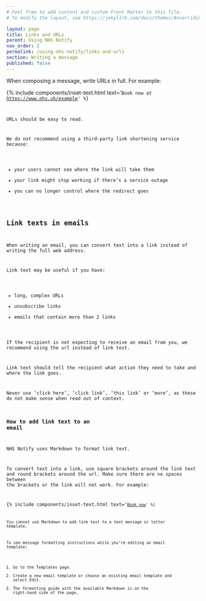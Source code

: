 ```yaml
---
# Feel free to add content and custom Front Matter to this file.
# To modify the layout, see https://jekyllrb.com/docs/themes/#overriding-theme-defaults

layout: page
title: Links and URLs
parent: Using NHS Notify
nav_order: 2
permalink: /using-nhs-notify/links-and-urls
section: Writing a message
published: false
---
```


When composing a message, write URLs in full. For example:

{% include components/inset-text.html
    text='<code>Book now at https://www.nhs.uk/example'
%}

URLs should be easy to read.

We do not recommend using a third-party link shortening service because:

- your users cannot see where the link will take them
- your link might stop working if there’s a service outage
- you can no longer control where the redirect goes

## Link texts in emails

When writing an email, you can convert text into a link instead of writing the full web address.

Link text may be useful if you have:

- long, complex URLs
- unsubscribe links
- emails that contain more than 2 links

If the recipient is not expecting to receive an email from you, we recommend using the url instead of link text.

Link text should tell the recipient what action they need to take and where the link goes.

Never use ‘click here’, ‘click link’, ‘this link’ or ‘more’, as these do not make sense when read out of context.

### How to add link text to an email

NHS Notify uses Markdown to format link text.

To convert text into a link, use square brackets around the link text and round brackets around the url. Make sure there are no spaces between the brackets or the link will not work. For example:

{% include components/inset-text.html
    text='<code>[Book now](https://www.nhs.uk/example)'
%}

You cannot use Markdown to add link text to a text message or letter template.

To see message formatting instructions while you’re editing an email template:

1. Go to the Templates page.
2. Create a new email template or choose an existing email template and select Edit.
3. The formatting guide with the available Markdown is on the right-hand side of the page.
